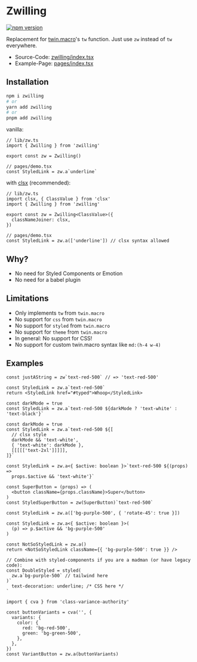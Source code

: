 # Zwilling

[![npm version](https://badge.fury.io/js/zwilling.svg)](https://badge.fury.io/js/zwilling)

Replacement for [twin.macro](https://github.com/ben-rogerson/twin.macro)'s `tw` function.
Just use `zw` instead of `tw` everywhere.

- Source-Code: [zwilling/index.tsx](/src/packages/zwilling/index.tsx)
- Example-Page: [pages/index.tsx](/src/pages/index.tsx)

## Installation

```bash
npm i zwilling
# or
yarn add zwilling
# or
pnpm add zwilling
```

vanilla:

```tsx
// lib/zw.ts
import { Zwilling } from 'zwilling'

export const zw = Zwilling()

// pages/demo.tsx
const StyledLink = zw.a`underline`
```

with [clsx](https://www.npmjs.com/package/clsx) (recommended):

```tsx
// lib/zw.ts
import clsx, { ClassValue } from 'clsx'
import { Zwilling } from 'zwilling'

export const zw = Zwilling<ClassValue>({
  classNameJoiner: clsx,
})

// pages/demo.tsx
const StyledLink = zw.a(['underline']) // clsx syntax allowed
```

## Why?

- No need for Styled Components or Emotion
- No need for a babel plugin

## Limitations

- Only implements `tw` from `twin.macro`
- No support for `css` from `twin.macro`
- No support for `styled` from `twin.macro`
- No support for `theme` from `twin.macro`
- In general: No support for CSS!
- No support for custom twin.macro syntax like `md:(h-4 w-4)`

## Examples

```tsx
const justAString = zw`text-red-500` // => 'text-red-500'
```

```tsx
const StyledLink = zw.a`text-red-500`
return <StyledLink href="#typed">Whoop</StyledLink>
```

```tsx
const darkMode = true
const StyledLink = zw.a`text-red-500 ${darkMode ? 'text-white' : 'text-black'}`
```

```tsx
const darkMode = true
const StyledLink = zw.a`text-red-500 ${[
  // clsx style
  darkMode && 'text-white',
  { 'text-white': darkMode },
  [[[[['text-2xl']]]]],
]}`
```

```tsx
const StyledLink = zw.a<{ $active: boolean }>`text-red-500 ${(props) =>
  props.$active && 'text-white'}`
```

```tsx
const SuperButton = (props) => (
  <button className={props.className}>Super</button>
)
const StyledSuperButton = zw(SuperButton)`text-red-500`
```

```tsx
const StyledLink = zw.a(['bg-purple-500', { 'rotate-45': true }])
```

```tsx
const StyledLink = zw.a<{ $active: boolean }>(
  (p) => p.$active && 'bg-purple-500'
)
```

```tsx
const NotSoStyledLink = zw.a()
return <NotSoStyledLink className={{ 'bg-purple-500': true }} />
```

```tsx
// Combine with styled-components if you are a madman (or have legacy code):
const DoubleStyled = styled(
  zw.a`bg-purple-500` // tailwind here
)`
  text-decoration: underline; /* CSS here */
`
```

```tsx
import { cva } from 'class-variance-authority'

const buttonVariants = cva('', {
  variants: {
    color: {
      red: 'bg-red-500',
      green: 'bg-green-500',
    },
  },
})
const VariantButton = zw.a(buttonVariants)
```
